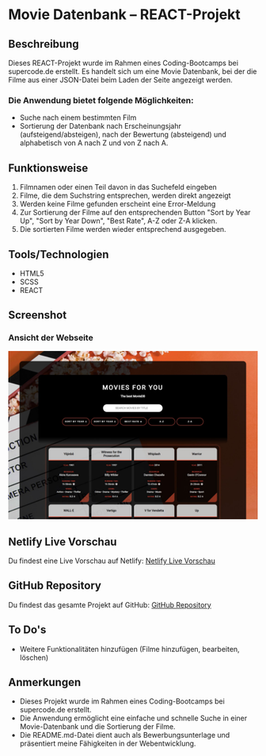 # Movie Datenbank – REACT-Projekt

## Beschreibung

Dieses REACT-Projekt wurde im Rahmen eines Coding-Bootcamps bei supercode.de erstellt. Es handelt sich um eine Movie Datenbank, bei der die Filme aus einer JSON-Datei beim Laden der Seite angezeigt werden.

### Die Anwendung bietet folgende Möglichkeiten:

- Suche nach einem bestimmten Film
- Sortierung der Datenbank nach Erscheinungsjahr (aufsteigend/absteigen), nach der Bewertung (absteigend) und alphabetisch von A nach Z und von Z nach A.

## Funktionsweise

1. Filmnamen oder einen Teil davon in das Suchefeld eingeben
2. Filme, die dem Suchstring entsprechen, werden direkt angezeigt 
3. Werden keine Filme gefunden erscheint eine Error-Meldung
4. Zur Sortierung der Filme auf den entsprechenden Button "Sort by Year Up", "Sort by Year Down", "Best Rate", A-Z oder Z-A klicken.
5. Die sortierten Filme werden wieder entsprechend ausgegeben.

## Tools/Technologien
- HTML5
- SCSS
- REACT

## Screenshot

### Ansicht der Webseite
![Ansicht der Webseite](./public/screenshot_movie_db.jpg)

## Netlify Live Vorschau

Du findest eine Live Vorschau auf Netlify: [Netlify Live Vorschau](https://reactjs-movie-db-rainer-busch.netlify.app/)

## GitHub Repository

Du findest das gesamte Projekt auf GitHub: [GitHub Repository](https://github.com/w1tch3r-code/reactjs_movie_db)

## To Do's
- Weitere Funktionalitäten hinzufügen (Filme hinzufügen, bearbeiten, löschen)

## Anmerkungen

- Dieses Projekt wurde im Rahmen eines Coding-Bootcamps bei supercode.de erstellt.
- Die Anwendung ermöglicht eine einfache und schnelle Suche in einer Movie-Datenbank und die Sortierung der Filme.
- Die README.md-Datei dient auch als Bewerbungsunterlage und präsentiert meine Fähigkeiten in der Webentwicklung.
